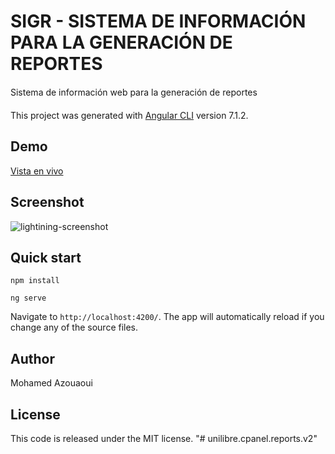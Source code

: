 # SIGR - SISTEMA DE INFORMACIÓN PARA LA GENERACIÓN DE REPORTES

Sistema de información web para la generación de reportes

This project was generated with [Angular CLI](https://github.com/angular/angular-cli) version 7.1.2.

## Demo

[Vista en vivo](https://unilibre.bisont.co)

## Screenshot

![lightining-screenshot](https://user-images.githubusercontent.com/25878302/58369258-33f20900-7ef8-11e9-8ff3-b277cb7ed7b4.PNG)

## Quick start

```
npm install

ng serve
```

Navigate to `http://localhost:4200/`. The app will automatically reload if you change any of the source files.

## Author

Mohamed Azouaoui

## License

This code is released under the MIT license.
"# unilibre.cpanel.reports.v2"
